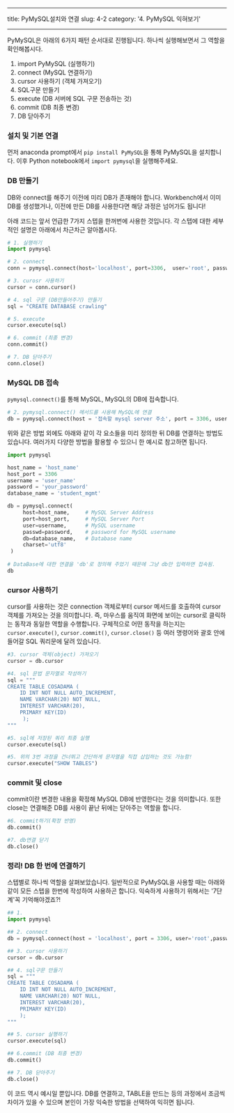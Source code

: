 ﻿---

title: PyMySQL설치와 연결
slug: 4-2
category: '4. PyMySQL 익혀보기'

---
PyMySQL은 아래의 6가지 패턴 순서대로 진행됩니다. 하나씩 실행해보면서 그 역할을 확인해봅시다.

1.  import PyMySQL (실행하기)
2.  connect (MySQL 연결하기)
3.  cursor 사용하기 (객체 가져오기)
4.  SQL구문 만들기
5.  execute (DB 서버에 SQL 구문 전송하는 것)
6.  commit (DB 최종 변경)
7.  DB 닫아주기

### 설치 및 기본 연결

먼저 anaconda prompt에서  `pip install PyMySQL`을 통해 PyMySQL을 설치합니다.  이후 Python notebook에서  `import pymysql`을 실행해주세요.

### DB 만들기

DB와 connect를 해주기 이전에 미리 DB가 존재해야 합니다. Workbench에서 이미 DB를 생성했거나, 이전에 만든 DB를 사용한다면 해당 과정은 넘어가도 됩니다!

아래 코드는 앞서 언급한 7가지 스텝을 한꺼번에 사용한 것입니다. 각 스텝에 대한 세부적인 설명은 아래에서 차근차근 알아봅시다.
```python
# 1. 실행하기
import pymysql

# 2. connect
conn = pymysql.connect(host='localhost', port=3306,  user='root', password='password', charset='utf8') 

# 3. curosr 사용하기
cursor = conn.cursor() 

# 4. sql 구문 (DB만들어주기) 만들기
sql = "CREATE DATABASE crawling" 

# 5. execute
cursor.execute(sql) 

# 6. commit (최종 변경)
conn.commit() 

# 7. DB 닫아주기 
conn.close()
```

### MySQL DB 접속
`pymysql.connect()`를 통해 MySQL, MySQL의 DB에 접속합니다.

```python
# 2. pymysql.connect() 메서드를 사용해 MySQL에 연결
db = pymysql.connect(host = '접속할 mysql server 주소', port = 3306, user='mysql ID',passwd = 'mysql passwd', db='접속할 DB', charset='utf8')
```
위와 같은 방법 외에도 아래와 같이 각 요소들을 미리 정의한 뒤 DB를 연결하는 방법도 있습니다. 여러가지 다양한 방법을 활용할 수 있으니 한 예시로 참고하면 됩니다.
```python
import pymysql

host_name = 'host_name'
host_port = 3306
username = 'user_name'
password = 'your_password'
database_name = 'student_mgmt'

db = pymysql.connect(
     host=host_name,     # MySQL Server Address
     port=host_port,     # MySQL Server Port
     user=username,      # MySQL username
     passwd=password,    # password for MySQL username
     db=database_name,   # Database name
     charset='utf8'
 )
 
# DataBase에 대한 연결을 'db'로 정의해 주었기 때문에 그냥 db만 입력하면 접속됨.
db
```

### cursor 사용하기
cursor를 사용하는 것은 connection 객체로부터 cursor 메서드를 호출하여 cursor 객체를 가져오는 것을 의미합니다. 즉, 마우스를 움직여 화면에 보이는 cursor로 클릭하는 동작과 동일한 역할을 수행합니다. 구체적으로 어떤 동작을 하는지는 `cursor.execute()`, `cursor.commit()`, `cursor.close()` 등 여러 명령어와 괄호 안에 들어갈 SQL 쿼리문에 달려 있습니다.
```python
#3. cursor 객체(object) 가져오기
cursor = db.cursor

#4. sql 문법 문자열로 작성하기
sql = """
CREATE TABLE COSADAMA (
	ID INT NOT NULL AUTO_INCREMENT,
	NAME VARCHAR(20) NOT NULL,
	INTEREST VARCHAR(20),
	PRIMARY KEY(ID)
	 );
"""

#5. sql에 저장된 쿼리 최종 실행
cursor.execute(sql)

#5. 위의 3번 과정을 건너뛰고 간단하게 문자열을 직접 삽입하는 것도 가능함!
cursor.execute("SHOW TABLES")
```

### commit 및 close
commit이란 변경한 내용을 확정해 MySQL DB에 반영한다는 것을 의미합니다. 또한 close는 연결해준 DB를 사용이 끝난 뒤에는 닫아주는 역할을 합니다. 
```python 
#6. commit하기(확정 반영) 
db.commit()

#7. db연결 닫기
db.close()
```

### 정리! DB 한 번에 연결하기
스텝별로 하나씩 역할을 살펴보았습니다. 일반적으로 PyMySQL을 사용할 때는 아래와 같이 모든 스텝을 한번에 작성하여 사용하곤 합니다. 익숙하게 사용하기 위해서는 '7단계'꼭 기억해야겠죠?! 
```python
## 1. 
import pymysql

## 2. connect
db = pymysql.connect(host = 'localhost', port = 3306, user='root',passwd = 'mysql passwd', db='접속할 DB', charset='utf8')

## 3. cursor 사용하기
cursor = db.cursor

## 4. sql구문 만들기
sql = """
CREATE TABLE COSADAMA (
	ID INT NOT NULL AUTO_INCREMENT,
	NAME VARCHAR(20) NOT NULL,
	INTEREST VARCHAR(20),
	PRIMARY KEY(ID)
	);
"""

## 5. cursor 실행하기
cursor.execute(sql)

## 6.commit (DB 최종 변경)
db.commit()

## 7. DB 닫아주기
db.close()
```
이 코드 역시 예시일 뿐입니다. DB를 연결하고, TABLE을 만드는 등의 과정에서 조금씩 차이가 있을 수 있으며 본인이 가장 익숙한 방법을 선택하여 익히면 됩니다. 
